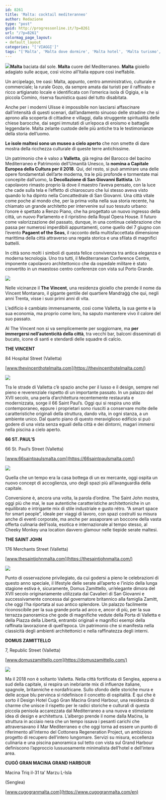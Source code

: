 ```yaml
---
id: 8261
title: 'Malta: cocktail mediteranneo'
author: Redazione
type: "post"
guid: http://progressonline.it/?p=8261
url: "/?p=8261"
colormag_page_layout:
- default_layout
categories: "['VIAGGI']"
tags: "['Malta', 'Malta dove dormire', 'Malta hotel', 'Malta turismo', 'Malta viaggi', 'migliori hotel Malta', 'migliori hotel Valletta', 'Valletta dove dormire', 'Valletta viaggi']"
---
```


**![](https://progressonline.it/wp-content/uploads/2018/04/View-of-Valletta-from-Yacht-in-Grand-Harbour_preview-200x300.jpeg)Malta** baciata dal sole. **Malta** cuore del Mediterraneo. **Malta** gioiello adagiato sulle acque, così vicino all’Italia eppure così ineffabile.

Un arcipelago, tre oasi: Malta, appunto, centro amministrativo, culturale e commerciale; la rurale Gozo, da sempre amata dai turisti per il raffinato e ricco artigianato locale e identificata con l’omerica isola di Ogigia, e la piccola Comino, riserva faunistica quasi del tutto disabitata.

Anche per i moderni Ulisse è impossibile non lasciarsi affascinare dall’intensità di questi scenari, dall’andamento sinuoso delle stradine che si aprono alla scoperta di cittadine e villaggi, dalla struggente spiritualità delle chiese barocche, dai segni immutati di un’epoca di eroismo e battaglie leggendarie. Malta zelante custode delle più antiche tra le testimonianze della storia dell’uomo.

**Le isole maltesi sono un museo a cielo aperto** che non smette di dare mostra della ricchezza culturale di queste terre antichissime.

Un patrimonio che è valso a **Valletta**, già regina del Barocco del bacino Mediterraneo e Patrimonio dell’Umanità Unesco, la **nomina a Capitale Europea della Cultura per il 2018**. Qui, del resto, si può ammirare una delle opere fondamentali dell’arte moderna, tra le più profonde e tormentate mai concepite dall’uomo, la **Decollazione di San Giovanni Battista**. Un capolavoro rimasto proprio là dove il maestro l’aveva pensato, con la luce che cade sulla tela e l’effetto di chiaroscuro che lui stesso aveva visto quando lo ha dipinto nella Concattedrale di San Giovanni. Una città vitale come poche al mondo che, per la prima volta nella sua storia recente, ha chiamato un grande architetto per intervenire sul suo tessuto urbano: l’onore è spettato a Renzo Piano, che ha progettato un nuovo ingresso della città, un nuovo Parlamento e il ripristino della Royal Opera House. Il futuro come valorizzazione del passato, dunque, in una continua celebrazione che passa per numerosi imperdibili appuntamenti, come quello del 7 giugno con l’evento **Pagaent of the Seas**, il racconto della multisfaccettata dimensione marittima della città attraverso una regata storica e una sfilata di magnifici battelli.

In città sono molti i simboli di questa felice convivenza tra antica eleganza e moderna tecnologia. Uno tra tutti, il Mediterranean Conference Centre, imponente capolavoro architettonico che da ospedale militare è stato convertito in un maestoso centro conferenze con vista sul Porto Grande.

![](https://progressonline.it/wp-content/uploads/2018/04/St_Vincent_araba-bedroom_preview-300x199.jpeg)

Nelle vicinanze il **The Vincent**, una residenza gioiello che prende il nome da Vincent Montanaro, il gigante gentile del quartiere Mandraġġ che qui, negli anni Trenta, visse i suoi primi anni di vita.

L’edificio è cambiato immensamente, così come Valletta, la sua gente e la sua economia, ma proprio come loro, ha saputo mantenere vivo il calore del suo passato.

Al The Vincent non si va semplicemente per soggiornare, ma **per immergersi nell’autenticità della città**, tra vecchi bar, balconi disseminati di bucato, icone di santi e stendardi delle squadre di calcio.

**THE VINCENT**

84 Hospital Street (Valletta)

[www.thevincenthotelmalta.com](https://thevincenthotelmalta.com/)

![](https://progressonline.it/wp-content/uploads/2018/04/SaintPaul_Deluxe-City-View-106-wide-shot_preview-300x200.jpeg)

Tra le strade di Valletta c’è spazio anche per il lusso e il design, sempre nel pieno e reverenziale rispetto di un importante passato. In un palazzo del XVII secolo, una perla d’architettura recentemente restaurata e modernizzata, sorge il 66 Saint Paul’s. Oggi qui si respira uno stile contemporaneo, eppure i proprietari sono riusciti a conservare molte delle caratteristiche originali della struttura, dando vita, in ogni stanza, a un ambiente unico. Dal quarto piano di questo meraviglioso edificio si può godere di una vista senza eguali della città e dei dintorni, magari immersi nella piscina a cielo aperto.

**66 ST. PAUL’S**

66 St. Paul’s Street (Valletta)

[www.66saintpaulsmalta.com](https://66saintpaulsmalta.com/)

**![](https://progressonline.it/wp-content/uploads/2018/04/st-john-300x199.jpeg)**

Quella che un tempo era la casa bottega di un ex mercante, oggi ospita un nuovo concept di accoglienza, uno degli spazi più all’avanguardia della capitale.

Conversione è, ancora una volta, la parola d’ordine. The Saint John mostra, oggi più che mai, le sue autentiche caratteristiche architettoniche in un equilibrato e intrigante mix di stile industriale e gusto rétro. “A smart space for smart people”, ideale per viaggi di lavoro, con spazi costruiti su misura anche di eventi corporate, ma anche per assaporare un boccone della vasta offerta culinaria dell’isola, esotica e internazionale al tempo stesso, al Cheeky Monkey una location davvero glamour nelle tiepide serate maltesi.

**THE SAINT JOHN**

176 Merchants Street (Valletta)

[www.thesaintjohnmalta.com](https://thesaintjohnmalta.com/)

![](https://progressonline.it/wp-content/uploads/2018/04/zammitello-300x200.jpeg)

Punto di osservazione privilegiato, da cui godersi a pieno le celebrazioni di questo anno speciale, il lifestyle delle serate all’aperto e l’inizio della lunga stagione estiva è, sicuramente, Domus Zamittello, un’elegante dimora del XVII secolo originariamente utilizzata dai Cavalieri di San Giovanni e successivamente concessa dal governatore britannico alla famiglia Zamitt, che oggi l’ha riportata al suo antico splendore. Un palazzo facilmente riconoscibile per la sua grande porta ad arco e, ancor di più, per la sua terrazza panoramica che gode di magnifiche vedute della Porta di Valletta e della Piazza della Libertà, entrambi originali e magnifici esempi della raffinata lavorazione di quell’epoca. Un patrimonio che si manifesta nella classicità degli ambienti architettonici e nella raffinatezza degli interni.

**DOMUS ZAMITTELLO**

7, Republic Street (Valletta)

[www.domuszamittello.com](https://domuszamittello.com/)

![](https://progressonline.it/wp-content/uploads/2018/04/Suite-207-Macina-Grand-Harbour-Suite-Bedroom-with-Bath_preview-300x200.jpeg)

Ma il 2018 non è soltanto Valletta. Nella città fortificata di Senglea, appena a sud della capitale, si respira un inebriante mix di influenze italiane, spagnole, britanniche e nordafricane. Sullo sfondo delle storiche mura e delle acque blu pervinca si ridefinisce il concetto di ospitalità. È qui che è sorto il Design Hotel Cugó Gran Macina Grand Harbour, una residenza di charme che unisce il rispetto per le radici storiche e culturali di questa piccola penisola accarezzata dal Mediterraneo a una nuova e stimolante idea di design e architettura. L’albergo prende il nome dalla Maċina, la struttura in acciaio nera che un tempo issava i pesanti carichi che attraversavano il Mar Mediterraneo e che oggi torna ad essere un punto di riferimento all’interno del Cottonera Regeneration Project, un ambizioso progetto di recupero dell’intero lungomare. Servizi su misura, eccellenza culinaria e una piscina panoramica sul tetto con vista sul Grand Harbour definiscono l’approccio lussuosamente minimalista dell’hotel e dell’intera area.

**CUGÓ GRAN MACINA GRAND HARBOUR**

Macina Triq il-31 ta’ Marzu L-Isla

(Senglea)

[www.cugogranmalta.com](https://www.cugogranmalta.com/en)